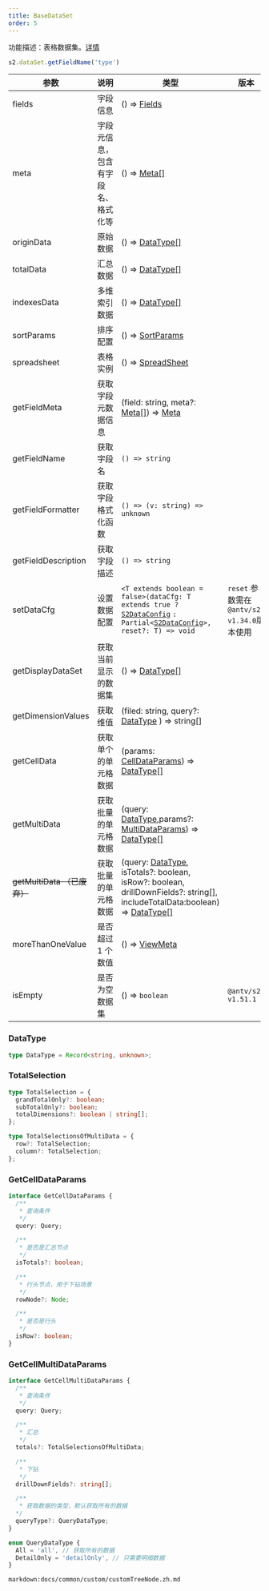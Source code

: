 ```yaml
---
title: BaseDataSet
order: 5
---
```


功能描述：表格数据集。[详情](https://github.com/antvis/S2/blob/next/packages/s2-core/src/data-set/pivot-data-set.ts)

```ts
s2.dataSet.getFieldName('type')
```

| 参数                                   | 说明                               | 类型                                                                                                                                                                                         | 版本                                        |
| -------------------------------------- | ---------------------------------- | -------------------------------------------------------------------------------------------------------------------------------------------------------------------------------------------- | ------------------------------------------- |
| fields                                 | 字段信息                           | () => [Fields](/docs/api/general/S2DataConfig#fields)                                                                                                                                        |                                             |
| meta                                   | 字段元信息，包含有字段名、格式化等 | () => [Meta[]](/docs/api/general/S2DataConfig#meta)                                                                                                                                          |                                             |
| originData                             | 原始数据                           | () => [DataType[]](#datatype)                                                                                                                                                                |                                             |
| totalData                              | 汇总数据                           | () => [DataType[]](#datatype)                                                                                                                                                                |                                             |
| indexesData                            | 多维索引数据                       | () => [DataType[]](#datatype)                                                                                                                                                                |                                             |
| sortParams                             | 排序配置                           | () => [SortParams](/docs/api/general/S2DataConfig#sortparams)                                                                                                                                |                                             |
| spreadsheet                            | 表格实例                           | () => [SpreadSheet](/docs/api/basic-class/spreadsheet)                                                                                                                                       |                                             |
| getFieldMeta                           | 获取字段元数据信息                 | (field: string, meta?: [Meta[]](/docs/api/general/S2DataConfig#meta)) => [Meta](/docs/api/general/S2DataConfig#meta)                                                                         |                                             |
| getFieldName                           | 获取字段名                         | `() => string`                                                                                                                                                                               |                                             |
| getFieldFormatter                      | 获取字段格式化函数                 | `() => (v: string) => unknown`                                                                                                                                                               |                                             |
| getFieldDescription                    | 获取字段描述                       | `() => string`                                                                                                                                                                               |                                             |
| setDataCfg                             | 设置数据配置                       | `<T extends boolean = false>(dataCfg: T extends true ?` [`S2DataConfig`](/docs/api/general/S2DataConfig) `: Partial<`[`S2DataConfig`](/docs/api/general/S2DataConfig)`>, reset?: T) => void` | `reset` 参数需在 `@antv/s2-v1.34.0`版本使用 |
| getDisplayDataSet                      | 获取当前显示的数据集               | () => [DataType[]](#datatype)                                                                                                                                                                |                                             |
| getDimensionValues                     | 获取维值                           | (filed: string, query?: [DataType](#datatype) ) => string[]                                                                                                                                  |                                             |
| getCellData                            | 获取单个的单元格数据               | (params: [CellDataParams](#celldataparams)) => [DataType[]](#datatype)                                                                                                                       |                                             |
| getMultiData                           | 获取批量的单元格数据               | (query: [DataType](#datatype),params?: [MultiDataParams](#multidataparams)) => [DataType[]](#datatype)                                                                                       |                                             |
| <strike>getMultiData<strike>  （已废弃） | 获取批量的单元格数据               | (query: [DataType](#datatype), isTotals?: boolean, isRow?: boolean, drillDownFields?: string[], includeTotalData:boolean) => [DataType[]](#datatype)                                         |                                             |
| moreThanOneValue                       | 是否超过 1 个数值                  | () => [ViewMeta](#viewmeta)                                                                                                                                                                  |                                             |
| isEmpty                                | 是否为空数据集                     | () => `boolean`                                                                                                                                                                              | `@antv/s2-v1.51.1`                          |

### DataType

```ts
type DataType = Record<string, unknown>;
```

### TotalSelection

```ts
type TotalSelection = {
  grandTotalOnly?: boolean;
  subTotalOnly?: boolean;
  totalDimensions?: boolean | string[];
};

```

```ts
type TotalSelectionsOfMultiData = {
  row?: TotalSelection;
  column?: TotalSelection;
};
```

### GetCellDataParams

```ts
interface GetCellDataParams {
  /**
   * 查询条件
   */
  query: Query;

  /**
   * 是否是汇总节点
   */
  isTotals?: boolean;

  /**
   * 行头节点，用于下钻场景
   */
  rowNode?: Node;

  /**
   * 是否是行头
   */
  isRow?: boolean;
}
```

### GetCellMultiDataParams

```ts
interface GetCellMultiDataParams {
  /**
   * 查询条件
   */
  query: Query;

  /**
   * 汇总
   */
  totals?: TotalSelectionsOfMultiData;

  /**
   * 下钻
   */
  drillDownFields?: string[];

  /**
   * 获取数据的类型，默认获取所有的数据
  */
  queryType?: QueryDataType;
}

enum QueryDataType {
  All = 'all', // 获取所有的数据
  DetailOnly = 'detailOnly', // 只需要明细数据
}

```

`markdown:docs/common/custom/customTreeNode.zh.md`

